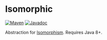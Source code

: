 # Isomorphic

[![Maven](https://img.shields.io/maven-central/v/com.gitlab.lae.isomorphic/isomorphic.svg?color=blue&label=maven)](https://mvnrepository.com/artifact/com.gitlab.lae.isomorphic/isomorphic/latest) [![Javadoc](https://javadoc.io/badge/com.gitlab.lae.isomorphic/isomorphic.svg)](https://javadoc.io/doc/com.gitlab.lae.isomorphic/isomorphic)

Abstraction for [Isomorphism](https://en.wikipedia.org/wiki/Isomorphism). Requires Java 8+.
